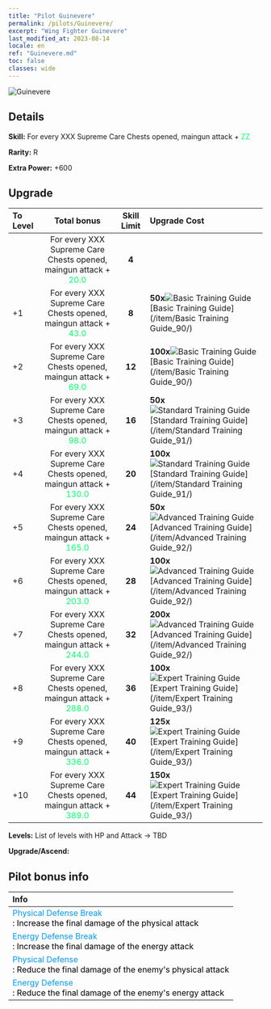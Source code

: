 ```yaml
---
title: "Pilot Guinevere"
permalink: /pilots/Guinevere/
excerpt: "Wing Fighter Guinevere"
last_modified_at: 2023-08-14
locale: en
ref: "Guinevere.md"
toc: false
classes: wide
---
```



 ![Guinevere](/images/pilots/aviator_piece_4001.png)

## Details

 **Skill:** For every XXX Supreme Care Chests opened, maingun attack + <span style="color: #03ff6b">ZZ</span><br/><span style="color: #000000;"></span> 

 **Rarity:** R 

 **Extra Power:** +600 



## Upgrade

  |  To Level |      Total bonus    | Skill Limit |   Upgrade Cost     |
  |:----|:-------------------:|:-------:|:-----------------|
  |   | For every XXX Supreme Care Chests opened, maingun attack + <span style="color: #03ff6b">20.0</span><br/><span style="color: #000000;"></span>  | **4**  |  |
  | +1  | For every XXX Supreme Care Chests opened, maingun attack + <span style="color: #03ff6b">43.0</span><br/><span style="color: #000000;"></span>  | **8**  | **50x**![Basic Training Guide](/images/item/Basic_Training_Guide_p.png)[Basic Training Guide](/item/Basic Training Guide_90/) |
  | +2  | For every XXX Supreme Care Chests opened, maingun attack + <span style="color: #03ff6b">69.0</span><br/><span style="color: #000000;"></span>  | **12**  | **100x**![Basic Training Guide](/images/item/Basic_Training_Guide_p.png)[Basic Training Guide](/item/Basic Training Guide_90/) |
  | +3  | For every XXX Supreme Care Chests opened, maingun attack + <span style="color: #03ff6b">98.0</span><br/><span style="color: #000000;"></span>  | **16**  | **50x**![Standard Training Guide](/images/item/Standard_Training_Guide_p.png)[Standard Training Guide](/item/Standard Training Guide_91/) |
  | +4  | For every XXX Supreme Care Chests opened, maingun attack + <span style="color: #03ff6b">130.0</span><br/><span style="color: #000000;"></span>  | **20**  | **100x**![Standard Training Guide](/images/item/Standard_Training_Guide_p.png)[Standard Training Guide](/item/Standard Training Guide_91/) |
  | +5  | For every XXX Supreme Care Chests opened, maingun attack + <span style="color: #03ff6b">165.0</span><br/><span style="color: #000000;"></span>  | **24**  | **50x**![Advanced Training Guide](/images/item/Advanced_Training_Guide_p.png)[Advanced Training Guide](/item/Advanced Training Guide_92/) |
  | +6  | For every XXX Supreme Care Chests opened, maingun attack + <span style="color: #03ff6b">203.0</span><br/><span style="color: #000000;"></span>  | **28**  | **100x**![Advanced Training Guide](/images/item/Advanced_Training_Guide_p.png)[Advanced Training Guide](/item/Advanced Training Guide_92/) |
  | +7  | For every XXX Supreme Care Chests opened, maingun attack + <span style="color: #03ff6b">244.0</span><br/><span style="color: #000000;"></span>  | **32**  | **200x**![Advanced Training Guide](/images/item/Advanced_Training_Guide_p.png)[Advanced Training Guide](/item/Advanced Training Guide_92/) |
  | +8  | For every XXX Supreme Care Chests opened, maingun attack + <span style="color: #03ff6b">288.0</span><br/><span style="color: #000000;"></span>  | **36**  | **100x**![Expert Training Guide](/images/item/Expert_Training_Guide_p.png)[Expert Training Guide](/item/Expert Training Guide_93/) |
  | +9  | For every XXX Supreme Care Chests opened, maingun attack + <span style="color: #03ff6b">336.0</span><br/><span style="color: #000000;"></span>  | **40**  | **125x**![Expert Training Guide](/images/item/Expert_Training_Guide_p.png)[Expert Training Guide](/item/Expert Training Guide_93/) |
  | +10  | For every XXX Supreme Care Chests opened, maingun attack + <span style="color: #03ff6b">389.0</span><br/><span style="color: #000000;"></span>  | **44**  | **150x**![Expert Training Guide](/images/item/Expert_Training_Guide_p.png)[Expert Training Guide](/item/Expert Training Guide_93/) |



 **Levels:**  List of levels with HP and Attack -> TBD

 **Upgrade/Ascend:**  



## Pilot bonus info

  |  Info |
  |:------|
  | <span style="color: #0099f2">Physical Defense Break</span><br/><span style="color: #000000;">: Increase the final damage of the physical attack</span> |
  | <span style="color: #0099f2">Energy Defense Break</span><br/><span style="color: #000000;">: Increase the final damage of the energy attack</span> |
  | <span style="color: #0099f2">Physical Defense</span><br/><span style="color: #000000;">: Reduce the final damage of the enemy's physical attack</span> |
  | <span style="color: #0099f2">Energy Defense</span><br/><span style="color: #000000;">: Reduce the final damage of the enemy's energy attack</span> |

